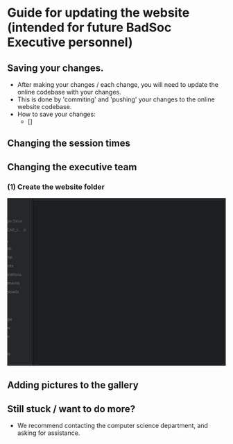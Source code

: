 # Guide for updating the website (intended for future BadSoc Executive personnel)

## Saving your changes. 
* After making your changes / each change, you will need to update the online codebase with your changes. 
* This is done by 'commiting' and 'pushing' your changes to the online website codebase. 
* How to save your changes:
  * []

## Changing the session times

## Changing the executive team

### (1) Create the website folder

![Alt Text](guide/1_create_website_folder.gif)

## Adding pictures to the gallery

## Still stuck / want to do more?
* We recommend contacting the computer science department, and asking for assistance. 